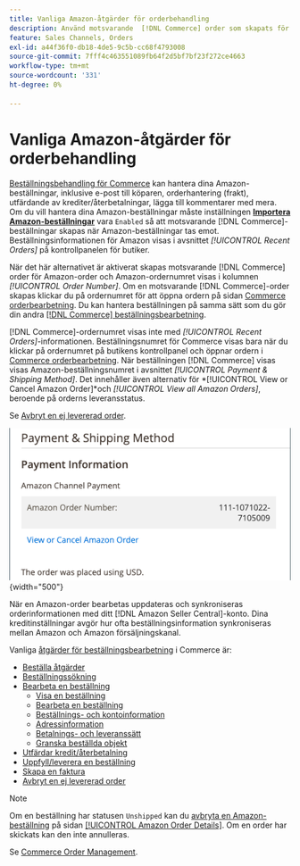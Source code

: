 ```yaml
---
title: Vanliga Amazon-åtgärder för orderbehandling
description: Använd motsvarande  [!DNL Commerce] order som skapats för Amazon-order för att hantera orderaktivitet och bearbetning i [!UICONTROL Commerce] Admin.
feature: Sales Channels, Orders
exl-id: a44f36f0-db18-4de5-9c5b-cc68f4793008
source-git-commit: 7fff4c463551089fb64f2d5bf7bf23f272ce4663
workflow-type: tm+mt
source-wordcount: '331'
ht-degree: 0%

---
```


# Vanliga Amazon-åtgärder för orderbehandling

[Beställningsbehandling för Commerce](https://experienceleague.adobe.com/docs/commerce-admin/stores-sales/order-management/orders/order-processing.html#process-an-order) kan hantera dina Amazon-beställningar, inklusive e-post till köparen, orderhantering (frakt), utfärdande av krediter/återbetalningar, lägga till kommentarer med mera. Om du vill hantera dina Amazon-beställningar måste inställningen [**Importera Amazon-beställningar**](./order-settings.md) vara `Enabled` så att motsvarande [!DNL Commerce]-beställningar skapas när Amazon-beställningar tas emot. Beställningsinformationen för Amazon visas i avsnittet *[!UICONTROL Recent Orders]* på kontrollpanelen för butiker.

När det här alternativet är aktiverat skapas motsvarande [!DNL Commerce] order för Amazon-order och Amazon-ordernumret visas i kolumnen _[!UICONTROL Order Number]_. Om en motsvarande [!DNL Commerce]-order skapas klickar du på ordernumret för att öppna ordern på sidan [Commerce orderbearbetning](https://experienceleague.adobe.com/docs/commerce-admin/stores-sales/order-management/orders/order-processing.html#process-an-order). Du kan hantera beställningen på samma sätt som du gör din andra [[!DNL Commerce] beställningsbearbetning](https://experienceleague.adobe.com/docs/commerce-admin/stores-sales/order-management/orders/order-processing.html#process-an-order).

[!DNL Commerce]-ordernumret visas inte med _[!UICONTROL Recent Orders]_-informationen. Beställningsnumret för Commerce visas bara när du klickar på ordernumret på butikens kontrollpanel och öppnar ordern i [Commerce orderbearbetning](https://experienceleague.adobe.com/docs/commerce-admin/stores-sales/order-management/orders/order-processing.html#process-an-order). När beställningen [!DNL Commerce] visas visas Amazon-beställningsnumret i avsnittet *[!UICONTROL Payment & Shipping Method]*. Det innehåller även alternativ för *[!UICONTROL View or Cancel Amazon Order]*och *[!UICONTROL View all Amazon Orders]*, beroende på orderns leveransstatus.

Se [Avbryt en ej levererad order](./cancel-unshipped-order.md).

![Amazon beställningsinformation i Commerce-beställningen](assets/amazon-order-number-payment-info.png){width="500"}

När en Amazon-order bearbetas uppdateras och synkroniseras orderinformationen med ditt [!DNL Amazon Seller Central]-konto. Dina kreditinställningar avgör hur ofta beställningsinformation synkroniseras mellan Amazon och Amazon försäljningskanal.

Vanliga [åtgärder för beställningsbearbetning](https://experienceleague.adobe.com/docs/commerce-admin/stores-sales/order-management/orders/order-processing.html#process-an-order) i Commerce är:

- [Beställa åtgärder](https://experienceleague.adobe.com/docs/commerce-admin/stores-sales/order-management/orders/orders.html#actions)
- [Beställningssökning](https://experienceleague.adobe.com/docs/commerce-admin/stores-sales/order-management/orders/orders.html#order-search)
- [Bearbeta en beställning](https://experienceleague.adobe.com/docs/commerce-admin/stores-sales/order-management/orders/order-processing.html#process-an-order)
   - [Visa en beställning](https://experienceleague.adobe.com/docs/commerce-admin/stores-sales/order-management/orders/order-processing.html#process-an-order#view-an-order)
   - [Bearbeta en beställning](https://experienceleague.adobe.com/docs/commerce-admin/stores-sales/order-management/orders/order-processing.html#process-an-order#process-an-order)
   - [Beställnings- och kontoinformation](https://experienceleague.adobe.com/docs/commerce-admin/stores-sales/order-management/orders/order-processing.html#process-an-order#order-and-account-information)
   - [Adressinformation](https://experienceleague.adobe.com/docs/commerce-admin/stores-sales/order-management/orders/order-processing.html#process-an-order#address-information)
   - [Betalnings- och leveranssätt](https://experienceleague.adobe.com/docs/commerce-admin/stores-sales/order-management/orders/order-processing.html#process-an-order#payment--shipping-method)
   - [Granska beställda objekt](https://experienceleague.adobe.com/docs/commerce-admin/stores-sales/order-management/orders/order-processing.html#process-an-order#review-items-ordered)
- [Utfärdar kredit/återbetalning](https://experienceleague.adobe.com/docs/commerce-admin/stores-sales/order-management/credit-memos/credit-memo-create.html)
- [Uppfyll/leverera en beställning](https://experienceleague.adobe.com/docs/commerce-admin/stores-sales/order-management/shipments.html#create-a-shipment)
- [Skapa en faktura](https://experienceleague.adobe.com/docs/commerce-admin/stores-sales/order-management/invoices.html#create-an-invoice)
- [Avbryt en ej levererad order](./cancel-unshipped-order.md)

>[!NOTE]
>
>Om en beställning har statusen `Unshipped` kan du [avbryta en Amazon-beställning](./cancel-unshipped-order.md) på sidan [[!UICONTROL Amazon Order Details]](./amazon-order-details.md). Om en order har skickats kan den inte annulleras.

Se [Commerce Order Management](https://experienceleague.adobe.com/docs/commerce-admin/stores-sales/introduction.html#order-management-and-operations).
